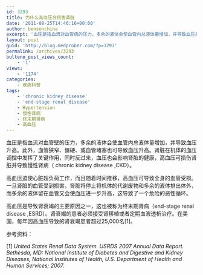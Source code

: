 ```yaml
---
id: 3293
title: 为什么高血压会损害肾脏
date: '2011-08-25T14:46:16+00:00'
author: bensonchina
excerpt: '血压是指血流对血管病的压力，多余的液体会使血管内总液体量增加，并导致血压升高。此外，血管狭窄、僵硬、或血管堵塞也可导致血压升高。肾脏在机体的血压调控中发挥了关键作用，同时反过来，血压也会影响肾脏的健康，高血压可损伤肾脏并导致慢性肾病（ chronic kidney disease ,CKD）。'
layout: post
guid: 'http://blog.medprober.com/?p=3293'
permalink: /archives/3293
bulteno_post_views_count:
    - '1'
views:
    - '1174'
categories:
    - 疾病科普
tags:
    - 'chronic kidney disease'
    - 'end-stage renal disease'
    - Hypertension
    - 慢性肾病
    - 终末期肾病
    - 高血压
---
```


血压是指血流对血管壁的压力，多余的液体会使血管内总液体量增加，并导致血压升高。此外，血管狭窄、僵硬、或血管堵塞也可导致血压升高。肾脏在机体的血压调控中发挥了关键作用，同时反过来，血压也会影响肾脏的健康，高血压可损伤肾脏并导致慢性肾病（ chronic kidney disease ,CKD）。

高血压迫使心脏超负荷工作，而且随着时间推移，高血压可导致全身的血管受损。一旦肾脏的血管受到损害，肾脏将停止将机体的代谢废物和多余的液体排出体外，而多余的液体留在血管又会使血压进一步升高，这导致了一个危险的恶性循环。

高血压是导致肾衰竭的主要原因之一，这也被称为终末期肾病（end-stage renal disease ,ESRD）。肾衰竭的患者必须接受肾移植或者定期血液透析治疗。在美国，每年因高血压导致的肾衰竭患者超过25,000名\[1\]。

参考资料：

\[1\] *United States Renal Data System. USRDS 2007 Annual Data Report. Bethesda, MD: National Institute of Diabetes and Digestive and Kidney Diseases, National Institutes of Health, U.S. Department of Health and Human Services; 2007.*